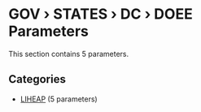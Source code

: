# GOV › STATES › DC › DOEE Parameters

This section contains 5 parameters.

## Categories

- [LIHEAP](liheap/index.md) (5 parameters)
